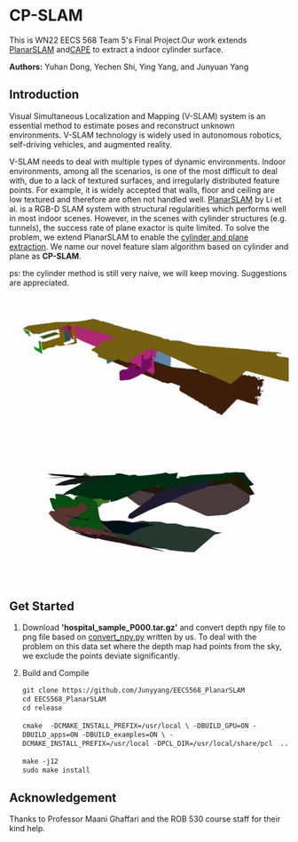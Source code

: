 # CP-SLAM
This is WN22 EECS 568 Team 5's Final Project.Our work extends [PlanarSLAM](https://arxiv.org/abs/2010.07997) and[CAPE](https://github.com/pedropro/CAPE) to extract a indoor cylinder surface. 

**Authors:** Yuhan Dong, Yechen Shi, Ying Yang, and Junyuan Yang



## Introduction 

Visual Simultaneous Localization and Mapping (V-SLAM) system is an essential method to estimate poses and reconstruct unknown environments. V-SLAM technology is widely used in autonomous robotics, self-driving vehicles, and augmented reality.

V-SLAM needs to deal with multiple types of dynamic environments. Indoor environments, among all the scenarios, is one of the most difficult to deal with, due to a lack of textured surfaces, and irregularly distributed feature points. For example, it is widely accepted that walls, floor and ceiling are low textured and therefore are often not handled well. [PlanarSLAM](https://arxiv.org/abs/2010.07997) by Li et al. is a RGB-D SLAM system with structural regularities which performs well in most indoor scenes. However, in the scenes with cylinder structures (e.g. tunnels), the success rate of plane exactor is quite limited. To solve the problem, we extend PlanarSLAM to enable the [cylinder and plane extraction](https://arxiv.org/abs/1803.02380). We name our novel feature slam algorithm based on cylinder and plane as **CP-SLAM**.

ps: the cylinder method is still very naive, we will keep moving. Suggestions are appreciated.

![planarReconstruction](Examples/hospital.png)
![planarReconstruction](Examples/tunnel.png)


## Get Started
1. Download **'hospital_sample_P000.tar.gz'** and convert depth npy file to png file based on [convert_npy.py](Examples/convert_npy.py) written by us.
   To deal with the problem on this data set where the depth map had points from the sky, we exclude the points deviate significantly.
2. Build and Compile

   ```
   git clone https://github.com/Junyyang/EECS568_PlanarSLAM  
   cd EECS568_PlanarSLAM 
   cd release
   
   cmake  -DCMAKE_INSTALL_PREFIX=/usr/local \ -DBUILD_GPU=ON -DBUILD_apps=ON -DBUILD_examples=ON \ -DCMAKE_INSTALL_PREFIX=/usr/local -DPCL_DIR=/usr/local/share/pcl  .. 
   
   make -j12
   sudo make install
   ```



## Acknowledgement

Thanks to Professor Maani Ghaffari and the ROB 530 course staff for their kind help.
